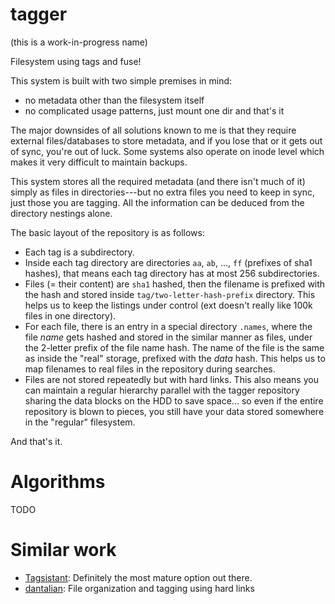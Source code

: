 # tagger

(this is a work-in-progress name)

Filesystem using tags and fuse!

This system is built with two simple premises in mind:
- no metadata other than the filesystem itself
- no complicated usage patterns, just mount one dir and that's it

The major downsides of all solutions known to me is that they require
external files/databases to store metadata, and if you lose that or it
gets out of sync, you're out of luck.  Some systems also operate on
inode level which makes it very difficult to maintain backups.

This system stores all the required metadata (and there isn't much of
it) simply as files in directories---but no extra files you need to
keep in sync, just those you are tagging.  All the information can be
deduced from the directory nestings alone.

The basic layout of the repository is as follows:
- Each tag is a subdirectory.
- Inside each tag directory are directories `aa`, `ab`, ..., `ff`
  (prefixes of sha1 hashes), that means each tag directory has at most
  256 subdirectories.
- Files (= their content) are `sha1` hashed, then the filename is
  prefixed with the hash and stored inside
  `tag/two-letter-hash-prefix` directory.  This helps us to keep the
  listings under control (ext doesn't really like 100k files in one
  directory).
- For each file, there is an entry in a special directory `.names`,
  where the file *name* gets hashed and stored in the similar manner
  as files, under the 2-letter prefix of the file name hash.  The name
  of the file is the same as inside the "real" storage, prefixed with
  the *data* hash.  This helps us to map filenames to real files in
  the repository during searches.
- Files are not stored repeatedly but with hard links.  This also means
  you can maintain a regular hierarchy parallel with the tagger
  repository sharing the data blocks on the HDD to save space... so
  even if the entire repository is blown to pieces, you still have
  your data stored somewhere in the "regular" filesystem.

And that's it.

# Algorithms

TODO

# Similar work

- [Tagsistant](https://github.com/StrumentiResistenti/Tagsistant): Definitely the most mature option out there.
- [dantalian](https://github.com/darkfeline/dantalian): File organization and tagging using hard links
